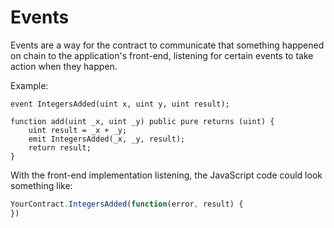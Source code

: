 # Events

Events are a way for the contract to communicate that something happened on chain to the application's front-end, listening for certain events to take action when they happen.

Example:

```solidity
event IntegersAdded(uint x, uint y, uint result);

function add(uint _x, uint _y) public pure returns (uint) {
    uint result = _x + _y;
    emit IntegersAdded(_x, _y, result);
    return result;
}
```

With the front-end implementation listening, the JavaScript code could look something like:

```javascript
YourContract.IntegersAdded(function(error, result) {
})
```
